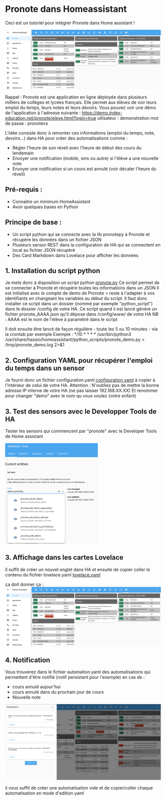 # Pronote dans Homeassistant
Ceci est un tutoriel pour intégrer Pronote dans Home assistant !
 
![Lovelace](screen-pronote1.png?raw=true "Screen Shot")

Rappel : Pronote est une application en ligne déployée dans plusieurs milliers de collèges et lycées français. 
Elle permet aux élèves de voir leurs emploi du temps, leurs notes et leurs devoirs. 
Vous pouvez voir une démo de l'application à l'adresse suivante : 
https://demo.index-education.net/pronote/eleve.html?login=true 
utlisateur : demonstration 
mot de passe : pronotevs 

L'idée consiste donc à remonter ces informations (emploi du temps, note, devoirs...) dans HA pour créer des automatisations comme : 
- Régler l'heure de son réveil avec l'heure de début des cours du lendemain
- Envoyer une notification (mobile, sms ou autre) si l'élève a une nouvelle note 
- Envoyer une notification si un cours est annulé (voir décaler l'heure du réveil)


## Pré-requis :
- Connaitre un minimum HomeAssistant
- Avoir quelques bases en Python

## Principe de base : 
- Un script python qui se connecte avec la lib pronotepy à Pronote et récupère les données dans un fichier JSON
- Plusieurs sensor REST dans la configuration de HA qui se connectent en local au fichier JSON récupéré 
- Des Card Markdown dans Lovelace pour afficher les données 

## 1. Installation du script python 

Je mets donc à disposition un script python [pronote.py](pronote.py) 
Ce script permet de se connecter à Pronote et récupère toutes les informations dans un JSON
Il est initialisé avec le compte de demo de Pronote > reste à l'adapter à vos identifiants en changeant les variables au début du script.
Il faut donc installer ce script dans un dossier (nommé par exemple "python_script") dans le dossier /config de votre HA.
Ce script quand il est lancé génère un fichier pronote_AAAA.json qu'il dépose dans /config/www/ de votre HA
NB : AAAA est le nom de l'élève à paramétré dans le script 

Il doit ensuite être lancé de façon régulière - toute les 5 ou 10 minutes - via la crontab par exemple
Exemple : */10 * * * * /usr/bin/python3 /usr/share/hassio/homeassistant/python_scripts/pronote_demo.py > /tmp/pronote_demo.log 2>&1

## 2. Configuration YAML pour récupérer l'emploi du temps dans un sensor

Je fourni donc un fichier configuration.yaml [configuration.yaml](configuration.yaml)  à copier à l'intérieur de celui de votre HA.
Attention : N'oubliez pas de mettre la bonne adresse IP interne de votre HA (ne pas laisser 192.168.XX.XX)
Et renommer pour changer "demo" avec le nom qu vous voulez (votre enfant)


## 3. Test des sensors avec le Developper Tools de HA

Tester les sensors qui commencent par "pronote" avec  le Developer Tools de Home assistant

<img src="screen-devtools.png?raw=true" alt="devtools" width="300"/>



## 3. Affichage dans les cartes Lovelace

Il suffit de créer un nouvel onglet dans HA et ensuite de copier coller le contenu du fichier lovelace.yaml [lovelace.yaml](lovelace.yaml) 

ça doit donner ça : 
![Lovelace](screen-pronote1.png?raw=true "Screen Shot")

## 4. Notification

Vous trouverez dans le fichier automation.yaml des automatisations qui permettent d'être notifié (notif persistant pour l'exemple) en cas de : 
- cours annulé aujour'hui
- cours annulé dans du prochain jour de cours 
- Nouvelle note 

![Lovelace](screen-pronote-notif.png?raw=true "Screen Notif")

il vous suffit de créer une automatisation vide et de copier/coller chaque automatisation en mode d'edition yaml